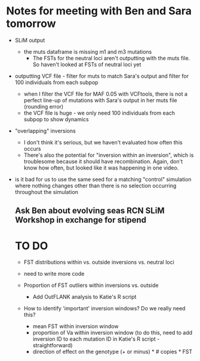 # Notes for meeting with Ben and Sara tomorrow

- SLiM output
  - the muts dataframe is missing m1 and m3 mutations
    -  The FSTs for the neutral loci aren't outputting with the muts file. So haven't looked at FSTs of neutral loci yet

- outputting VCF file - filter for muts to match Sara's output and filter for 100 individuals from each subpop
  - when I filter the VCF file for MAF 0.05 with VCFtools, there is not a perfect line-up of mutations with Sara's output in her muts file (rounding error)
  - the VCF file is huge - we only need 100 individuals from each subpop to show dynamics
  
- "overlapping" inversions
  - I don't think it's serious, but we haven't evaluated how often this occurs
  - There's also the potential for "inversion within an inversion", which is troublesome because it should have recombination. Again, don't know how often, but looked like it was happening in one video.
  
- is it bad for us to use the same seed for a matching "control" simulation where nothing changes other than there is no selection occurring throughout the simulation

  ## Ask Ben about evolving seas RCN SLiM Workshop in exchange for stipend
  
  # TO DO
  
  -  FST distributions within vs. outside inversions vs. neutral loci
    - need to write more code
  
  - Proportion of FST outliers within inversions vs. outside
    - Add OutFLANK analysis to Katie's R script
  
  - How to identify 'important' inversion windows? Do we really need this?
    - mean FST within inversion window
    - proportion of Va within inversion window (to do this, need to add inversion ID to each mutation ID in Katie's R script - straightforward)
    - direction of effect on the genotype (+ or minus) * # copies * FST
